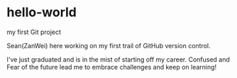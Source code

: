 # hello-world
my first Git project


Sean(ZanWei) here working on my first trail of GitHub version control.

I've just graduated and is in the mist of starting off my career.
Confused and Fear of the future lead me to embrace challenges and keep on learning!
